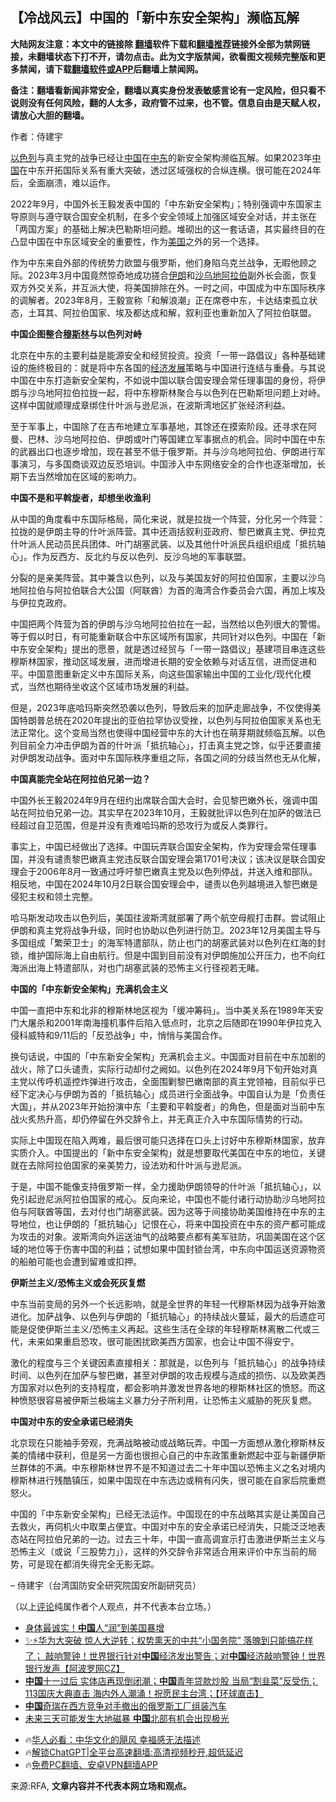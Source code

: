  <!-- 面包屑导航 --> <h2>【冷战风云】中国的「新中东安全架构」濒临瓦解</h2> <p class="notice"><b>大陆网友注意：本文中的链接除 <a href="https://github.com/bannedbook/fanqiang" >翻墙</a>软件下载和<a href="https://github.com/killgcd/justmysocks/blob/master/README.md">翻墙推荐</a>链接外全部为禁网链接，未翻墙状态下打不开，请勿点击。此为文字版禁闻，欲看图文视频完整版和更多禁闻，请下载<a href="https://github.com/bannedbook/fanqiang">翻墙软件或APP</a>后翻墙上禁闻网。</p><p>备注：翻墙看新闻非常安全，翻墙以真实身份发表敏感言论有一定风险，但只看不说则没有任何风险，翻的人太多，政府管不过来，也不管。信息自由是天赋人权，请放心大胆的翻墙。</b></p>  <div class="entry"> <p>作者：侍建宇</p> <p> </p> <p><a href="https://www.bannedbook.org/bnews/tag/%e4%bb%a5%e8%89%b2%e5%88%97/" class="st_tag internal_tag" rel="tag" title="标签 以色列 下的日志">以色列</a>与真主党的战争已经让<span class='wp_keywordlink_affiliate'><a href="https://www.bannedbook.org/" title="中国" target="_blank">中国</a></span>在<a href="https://www.bannedbook.org/bnews/tag/%e4%b8%ad%e4%b8%9c/" class="st_tag internal_tag" rel="tag" title="标签 中东 下的日志">中东</a>的新安全架构濒临瓦解。如果2023年<a href="https://www.bannedbook.org/bnews/tag/%E4%B8%AD%E5%9B%BD/" class="st_tag internal_tag" rel="tag" title="标签 中国 下的日志">中国</a>在中东开拓国际关系有重大突破，透过区域强权的合纵连横。很可能在2024年后，全面崩溃，难以运作。</p> <p>2022年9月，中国外长王毅发表中国的「中东新安全架构」；特别强调中东国家主导原则与遵守联合国安全机制，在多个安全领域上加强区域安全对话，并主张在「两国方案」的基础上解决巴勒斯坦问题。堆砌出的这一套话语，其实最终目的在凸显中国在中东区域安全的重要性，作为<a href="https://www.bannedbook.org/bnews/tag/%e7%be%8e%e5%9b%bd/" class="st_tag internal_tag" rel="tag" title="标签 美国 下的日志">美国</a>之外的另一个选择。</p> <p>作为中东来自外部的传统势力欧盟与俄罗斯，他们身陷乌克兰战争，无暇他顾之际。2023年3月中国竟然惊奇地成功搓合<a href="https://www.bannedbook.org/bnews/tag/%e4%bc%8a%e6%9c%97/" class="st_tag internal_tag" rel="tag" title="标签 伊朗 下的日志">伊朗</a>和<a href="https://www.bannedbook.org/bnews/tag/%E6%B2%99%E4%B9%8C%E5%9C%B0/" class="st_tag internal_tag" rel="tag" title="标签 沙乌地 下的日志">沙乌地</a><a href="https://www.bannedbook.org/bnews/tag/%e9%98%bf%e6%8b%89%e4%bc%af/" class="st_tag internal_tag" rel="tag" title="标签 阿拉伯 下的日志">阿拉伯</a>副外长会面，恢复双方外交关系，并互派大使，将美国排除在外。一时之间，中国成为中东国际秩序的调解者。2023年8月，王毅宣称「和解浪潮」正在席卷中东，卡达结束孤立状态，土耳其、阿拉伯国家、埃及都达成和解，叙利亚也重新加入了阿拉伯联盟。</p> <p><strong>中国企图整合<a href="https://www.bannedbook.org/bnews/tag/%e7%a9%86%e6%96%af%e6%9e%97/" class="st_tag internal_tag" rel="tag" title="标签 穆斯林 下的日志">穆斯林</a>与以色列对峙</strong></p> <p>北京在中东的主要利益是能源安全和经贸投资。投资「一带一路倡议」各种基础建设的施终极目的：就是将中东各国的<span class='wp_keywordlink'><a href="https://www.bannedbook.org/forum2/topic869.html" title="宪政、法治和经济发展——走向市场经济的制度保障" target="_blank">经济发展</a></span>策略与中国进行连结与重叠。与其说中国在中东打造新安全架构，不如说中国以联合国安理会常任理事国的身份，将伊朗与沙乌地阿拉伯拉拢一起，将中东穆斯林聚合与以色列在巴勒斯坦问题上对峙。这样中国就顺理成章绑住什叶派与逊尼派，在波斯湾地区扩张经济利益。</p>  <p>至于军事上，中国除了在吉布地建立军事基地，其馀还在摸索阶段。还寻求在阿曼、巴林、沙乌地阿拉伯、伊朗或叶门等国建立军事据点的机会。同时中国在中东的武器出口也逐步增加，现在甚至不低于俄罗斯。并与沙乌地阿拉伯、伊朗进行军事演习，与多国商谈双边反恐培训。中国涉入中东网络安全的合作也逐渐增加，长期下去当然增加在区域的影响力。</p> <p><strong>中国不是和平斡旋者，却想坐收渔利</strong></p> <p>从中国的角度看中东国际格局，简化来说，就是拉拢一个阵营，分化另一个阵营：拉拢的是伊朗主导的什叶派阵营。其中还涵括叙利亚政府、黎巴嫩真主党、伊拉克什叶派人民动员民兵团体、叶门胡塞武装、以及其他什叶派民兵组织组成「抵抗轴心」。作为反西方、反北约与反以色列、反沙乌地的军事联盟。</p> <p>分裂的是亲美阵营。其中兼含以色列，以及与美国友好的阿拉伯国家，主要以沙乌地阿拉伯与阿拉伯联合大公国（阿联酋）为首的海湾合作委员会六国，再加上埃及与伊拉克政府。</p> <p>中国把两个阵营为首的伊朗与沙乌地阿拉伯拉在一起，当然给以色列很大的警惕。等于假以时日，有可能重新联合中东区域所有国家，共同针对以色列。中国在「新中东安全架构」提出的愿景，就是透过经贸与「一带一路倡议」基建项目串连这些穆斯林国家，推动区域发展，进而增进长期的安全依赖与对话互信，进而促进和平。中国意图重新定义中东国际关系，向这些国家输出中国的工业化/现代化模式，当然也期待坐收这个区域市场发展的利益。</p> <p>但是，2023年底哈玛斯突然恐袭以色列，导致后来的加萨走廊战争，不仅使得美国特朗普总统在2020年提出的亚伯拉罕协议受挫，以色列与阿拉伯国家关系也无法正常化。这个变局当然也使得中国经营中东的大计也在萌芽期就频临瓦解。以色列目前全力冲击伊朗为首的什叶派「抵抗轴心」，打击真主党之馀，似乎还要直接对伊朗发动战争。面对中东国际秩序重组之际，各国之间的分歧当然也无从化解，</p> <p><strong>中国真能完全站在阿拉伯兄弟一边？</strong></p>  <p>中国外长王毅2024年9月在纽约出席联合国大会时，会见黎巴嫩外长，强调中国站在阿拉伯兄弟一边。其实早在2023年10月，王毅就批评以色列在加萨的做法已经超过自卫范围，但是并没有责难哈玛斯的恐攻行为或反人类罪行。</p> <p>事实上，中国已经做出了选择。中国玩弄联合国安全架构，作为安理会常任理事国，并没有谴责黎巴嫩真主党违反联合国安理会第1701号决议；该决议是联合国安理会于2006年8月一致通过呼吁黎巴嫩真主党及以色列停战，并送入维和部队。相反地，中国在2024年10月2日联合国安理会中，谴责以色列越境进入黎巴嫩是侵犯主权和领土完整。</p> <p>哈马斯发动攻击以色列后，美国往波斯湾就部署了两个航空母舰打击群。尝试阻止伊朗和真主党将战争升级，同时也协助以色列进行防卫。2023年12月美国主导与多国组成「繁荣卫士」的海军特遣部队，防止也门的胡塞武装对以色列在红海的封锁，维护国际海上自由航行。但是中国到目前没有对伊朗施加公开压力，也不向红海派出海上特遣部队，对也门胡塞武装的恐怖主义行径视若无睹。</p> <p><strong>中国的「中东新安全架构」充满机会主义</strong></p> <p>中国一直把中东和北非的穆斯林地区视为「缓冲筹码」。当中美关系在1989年天安门大屠杀和2001年南海撞机事件后陷入低点时，北京之后随即在1990年伊拉克入侵科威特和9/11后的「反恐战争」中，悄悄与美国合作。</p> <p>换句话说，中国的「中东新安全架构」充满机会主义。中国面对目前在中东加剧的战火，除了口头谴责，实际行动却付之阙如。以色列在2024年9月下旬开始对真主党以传呼机遥控炸弹进行攻击，全面围剿黎巴嫩南部的真主党领袖，目前似乎已经下定决心与伊朗为首的「抵抗轴心」成员进行全面战争。中国自认为是「负责任大国」，并从2023年开始扮演中东「主要和平斡旋者」的角色，但是面对当前中东战火炙热升高，却仍停留在外交辞令上，并无真正介入中东国际情势的行动。</p> <p>实际上中国现在陷入两难，最后很可能只选择在口头上讨好中东穆斯林国家，放弃实质介入。中国提出的「新中东安全架构」就是想要取代美国在中东的地位，关键就在去除阿拉伯国家的亲美势力，设法劝和什叶派与逊尼派。</p>  <p>于是，中国不能像支持俄罗斯一样，全力援助伊朗领导的什叶派「抵抗轴心」，以免引起逊尼派阿拉伯国家的戒心。反向来论，中国也不能付诸行动协助沙乌地阿拉伯与阿联酋等国，去对付也门胡塞武装。因为这等于间接协助美国维持在中东的主导地位，也让伊朗的「抵抗轴心」记恨在心，将来中国投资在中东的资产都可能成为攻击的对象。波斯湾向外运送油气的战略要点都有美军驻防，巩固美国在这个区域的地位等于伤害中国的利益；试想如果中国封锁台湾，中东向中国运送资源物资的船舶可能也会遭到留难或扣押。</p> <p><strong>伊斯兰主义/恐怖主义或会死灰复燃</strong></p> <p>中东当前变局的另外一个长远影响，就是全世界的年轻一代穆斯林因为战争开始激进化。加萨战争、以色列与伊朗的「抵抗轴心」的持续战火蔓延，最大的后遗症可能是促使伊斯兰主义/恐怖主义再起。这些生活在全球的年轻穆斯林离散二代或三代，未来如果重启恐攻，很可能困扰欧美西方国家，也会让中国不得安宁。</p> <p>激化的程度与三个关键因素直接相关：那就是，以色列与「抵抗轴心」的战争持续时间、以色列在加萨与黎巴嫩，甚至对伊朗的攻击规模与造成的损伤、以及欧美西方国家对以色列的支持程度，都会影响并激发世界各地的穆斯林社区的愤怒。而这种愤怒很容易被伊斯兰极端主义暴力分子所利用，让恐怖主义威胁的死灰复燃。</p> <p><strong>中国对中东的安全承诺已经消失</strong></p> <p>北京现在只能袖手旁观，充满战略被动或战略玩弄。中国一方面想从激化穆斯林反美的情绪中获利，但是另一方面也很担心自己的中东政策重新燃起中亚与新疆伊斯兰群体的不满。中东穆斯林世界不是不知道过去二十年中国以恐怖主义之名对境内穆斯林进行残酷镇压，如果中国现在中东选边或稍有闪失，很可能在自家后院重燃怒火。</p> <p>中国的「中东新安全架构」已经无法运作。中国现在的中东战略其实是让美国自己去救火，再伺机火中取栗占便宜。中国对中东的安全承诺已经消失，只能泛泛地表态站在阿拉伯兄弟的一边。过去三十年，中国一直高调宣示打击激进伊斯兰主义与恐怖主义（或说「三股势力」），这样的外交辞令非常适合用来评价中东当前的局势，可是现在都消失得完全无影无踪。</p>  <p>&#8211; 侍建宇（台湾国防安全研究院国安所副研究员）</p> <p>（以上<span class='wp_keywordlink_affiliate'><a href="https://www.bannedbook.org/bnews/comments/" title="新闻评论" target="_blank">评论</a></span>纯属作者个人观点，并不代表本台立场。）</p> <!--<div id="taboola-mid-1"></div>--><ul class='op-related-articles' title='相关阅读'> <li><a href='https://www.bannedbook.org/bnews/cnnews/20241010/2100001.html' target='_blank'>身体最诚实！<b>中国</b>人“润”到美国暴增</a></li> <li><a href='https://www.bannedbook.org/bnews/bannedvideo/20241010/2099993.html' target='_blank'>✨⚡华为大突破 惊人大逆转；权势熏天的中共“小国务院” 落魄到只能搞花样了； 敲响警钟！世界银行针对<b>中国</b>经济发出警告；对<b>中国</b>经济敲响警钟！世界银行发声【阿波罗网CZ】</a></li> <li><a href='https://www.bannedbook.org/bnews/bannedvideo/20241010/2099992.html' target='_blank'><b>中国</b>十一过后 实体店再现倒闭潮；<b>中国</b>青年贷款炒股 当局“割韭菜”反受伤；113国庆大典直击 海内外人潮涌！祝愿民主台湾；【环球直击】</a></li> <li><a href='https://www.bannedbook.org/bnews/itnews/20241010/2099977.html' target='_blank'><b>中国</b>奇瑞在西方竞争对手撤出的俄罗斯工厂组装汽车</a></li> <li><a href='https://www.bannedbook.org/bnews/itnews/20241010/2099973.html' target='_blank'>未来三天可能发生大地磁暴 <b>中国</b>北部有机会出现极光</a></li> </ul> <ul class="texttj"> <!--<li>🔥<a href="https://www.bannedbook.org/bnews/ssgc/20230219/1850782.html" target="_blank">法国犹太老板：神告诉我们，只有一位中国人能救人类</a></li>--> <li>🔥<a href="https://www.bannedbook.org/bnews/comments/20220220/1694796.html" target="_blank">华人必看：中华文化的飓风 幸福感无法描述</a></li> <li>🔥<a href="https://github.com/bannedbook/fanqiang/wiki/V2ray%E6%9C%BA%E5%9C%BA" target="_blank">解锁ChatGPT|全平台高速翻墙:高清视频秒开,超低延迟</a></li> <li>🔥<a href="https://github.com/bannedbook/fanqiang/wiki/%E7%A6%81%E9%97%BB%E7%BD%91%E5%AE%89%E5%8D%93%E7%BF%BB%E5%A2%99%E6%96%B0%E9%97%BBAPP" target="_blank">免费PC翻墙、安卓VPN翻墙APP</a></li> </ul><p>来源:RFA, <strong>文章内容并不代表本网立场和观点。</strong></p><a name='sharetosocial'></a> <div style="margin-bottom:5px;padding-bottom:5px;clear:both"> <div id="archive-pix-1" class="banner-ads"> <!-- AuctionX Display platform tag START --> <div id="27602x728x90x621x_ADSLOT1" clicktrack="%%CLICK_URL_ESC%%"></div>  <!-- AuctionX Display platform tag END --> </div> <div id="archive-pix-2" class="banner-ads"> <!-- AuctionX Display platform tag START --> <div id="27556x300x250x621x_ADSLOT1" clicktrack="%%CLICK_URL_ESC%%" style="margin:0 auto;text-align:center"></div>  <!-- AuctionX Display platform tag END --> </div> </div>  <div id="archive-pix-1" class="banner-ads"> <!-- AuctionX Display platform tag START --> <div id="27603x728x90x621x_ADSLOT1" clicktrack="%%CLICK_URL_ESC%%"></div>  <!-- AuctionX Display platform tag END --> </div> </div><!--END ENTRY--> 